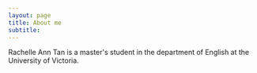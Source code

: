 ```yaml
---
layout: page
title: About me
subtitle:
---
```


Rachelle Ann Tan is a master's student in the department of English at the University of Victoria.
